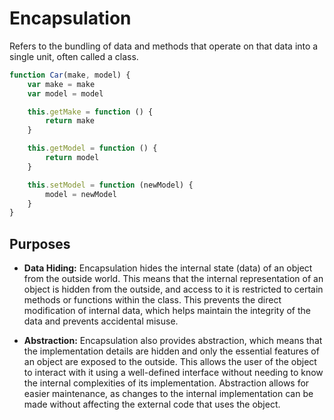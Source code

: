 # Encapsulation

Refers to the bundling of data and methods that operate on that data into a single unit, often called a class.

```js
function Car(make, model) {
    var make = make
    var model = model

    this.getMake = function () {
        return make
    }

    this.getModel = function () {
        return model
    }

    this.setModel = function (newModel) {
        model = newModel
    }
}
```

## Purposes

-   **Data Hiding:** Encapsulation hides the internal state (data) of an object from the outside world. This means that the internal representation of an object is hidden from the outside, and access to it is restricted to certain methods or functions within the class. This prevents the direct modification of internal data, which helps maintain the integrity of the data and prevents accidental misuse.

-   **Abstraction:** Encapsulation also provides abstraction, which means that the implementation details are hidden and only the essential features of an object are exposed to the outside. This allows the user of the object to interact with it using a well-defined interface without needing to know the internal complexities of its implementation. Abstraction allows for easier maintenance, as changes to the internal implementation can be made without affecting the external code that uses the object.
